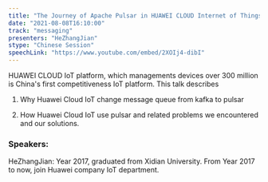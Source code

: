```yaml
---
title: "The Journey of Apache Pulsar in HUAWEI CLOUD Internet of Things Platform"
date: "2021-08-08T16:10:00" 
track: "messaging"
presenters: "HeZhangJian"
stype: "Chinese Session"
speechLink: "https://www.youtube.com/embed/2XOIj4-dibI"
---
```

HUAWEI CLOUD IoT platform, which managements devices over 300 million is China's first competitiveness IoT platform. This talk describes 
 
 1. Why Huawei Cloud IoT change message queue from kafka to pulsar
 
 2. How Huawei Cloud IoT use pulsar and related problems we encountered and our solutions.
 ### Speakers: 
 HeZhangJian: Year 2017, graduated from Xidian University.
From Year 2017 to now, join Huawei company IoT department.